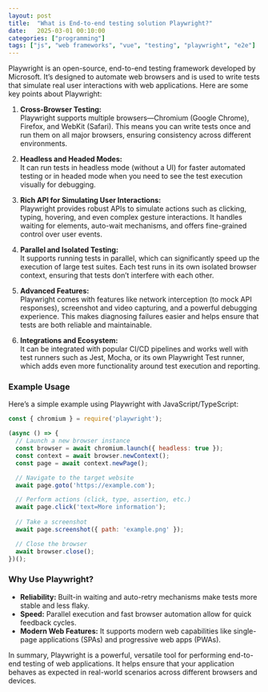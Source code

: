 ```yaml
---
layout: post
title:  "What is End-to-end testing solution Playwright?"
date:   2025-03-01 00:10:00
categories: ["programming"]
tags: ["js", "web frameworks", "vue", "testing", "playwright", "e2e"]
---
```


Playwright is an open-source, end-to-end testing framework developed by Microsoft. It’s designed to automate web browsers and is used to write tests that simulate real user interactions with web applications. Here are some key points about Playwright:

1. **Cross-Browser Testing:**  
   Playwright supports multiple browsers—Chromium (Google Chrome), Firefox, and WebKit (Safari). This means you can write tests once and run them on all major browsers, ensuring consistency across different environments.

2. **Headless and Headed Modes:**  
   It can run tests in headless mode (without a UI) for faster automated testing or in headed mode when you need to see the test execution visually for debugging.

3. **Rich API for Simulating User Interactions:**  
   Playwright provides robust APIs to simulate actions such as clicking, typing, hovering, and even complex gesture interactions. It handles waiting for elements, auto-wait mechanisms, and offers fine-grained control over user events.

4. **Parallel and Isolated Testing:**  
   It supports running tests in parallel, which can significantly speed up the execution of large test suites. Each test runs in its own isolated browser context, ensuring that tests don’t interfere with each other.

5. **Advanced Features:**  
   Playwright comes with features like network interception (to mock API responses), screenshot and video capturing, and a powerful debugging experience. This makes diagnosing failures easier and helps ensure that tests are both reliable and maintainable.

6. **Integrations and Ecosystem:**  
   It can be integrated with popular CI/CD pipelines and works well with test runners such as Jest, Mocha, or its own Playwright Test runner, which adds even more functionality around test execution and reporting.

### Example Usage

Here’s a simple example using Playwright with JavaScript/TypeScript:

```javascript
const { chromium } = require('playwright');

(async () => {
  // Launch a new browser instance
  const browser = await chromium.launch({ headless: true });
  const context = await browser.newContext();
  const page = await context.newPage();

  // Navigate to the target website
  await page.goto('https://example.com');

  // Perform actions (click, type, assertion, etc.)
  await page.click('text=More information');
  
  // Take a screenshot
  await page.screenshot({ path: 'example.png' });

  // Close the browser
  await browser.close();
})();
```

### Why Use Playwright?

- **Reliability:** Built-in waiting and auto-retry mechanisms make tests more stable and less flaky.
- **Speed:** Parallel execution and fast browser automation allow for quick feedback cycles.
- **Modern Web Features:** It supports modern web capabilities like single-page applications (SPAs) and progressive web apps (PWAs).

In summary, Playwright is a powerful, versatile tool for performing end-to-end testing of web applications. It helps ensure that your application behaves as expected in real-world scenarios across different browsers and devices.
